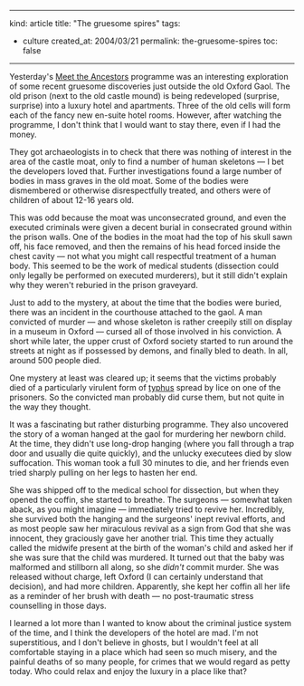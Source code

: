 -----
kind: article
title: "The gruesome spires"
tags:
- culture
created_at: 2004/03/21
permalink: the-gruesome-spires
toc: false
-----

<p>Yesterday's <a href="http://www.bbc.co.uk/history/programmes/meettheancestors/index.shtml" title="Meet the Ancestors home page">Meet the Ancestors</a> programme was an interesting exploration of some recent gruesome discoveries just outside the old Oxford Gaol. The old prison (next to the old castle mound) is being redeveloped (surprise, surprise) into a luxury hotel and apartments. Three of the old cells will form each of the fancy new en-suite hotel rooms. However, after watching the programme, I don't think that I would want to stay there, even if I had the money.</p>

<p>They got archaeologists in to check that there was nothing of interest in the area of the castle moat, only to find a number of human skeletons &mdash; I bet the developers loved that. Further investigations found a large number of bodies in mass graves in the old moat. Some of the bodies were dismembered or otherwise disrespectfully treated, and others were of children of about 12-16 years old.</p>

<p>This was odd because the moat was unconsecrated ground, and even the executed criminals were given a decent burial in consecrated ground within the prison walls. One of the bodies in the moat had the top of his skull sawn off, his face removed, and then the remains of his head forced inside the chest cavity &mdash; not what you might call respectful treatment of a human body. This seemed to be the work of medical students (dissection could only legally be performed on executed murderers), but it still didn't explain why they weren't reburied in the prison graveyard.

Just to add to the mystery, at about the time that the bodies were buried, there was an incident in the courthouse attached to the gaol. A man convicted of murder &mdash; and whose skeleton is rather creepily still on display in a museum in Oxford &mdash; cursed all of those involved in his conviction. A short while later, the upper crust of Oxford society started to run around the streets at night as if possessed by demons, and finally bled to death. In all, around 500 people died.</p>

<p>One mystery at least was cleared up; it seems that the victims probably died of a particularly virulent form of <a href="http://www3.baylor.edu/~Charles_Kemp/typhus.htm" title="Symptoms of louse-borne typhus">typhus</a> spread by lice on one of the prisoners. So the convicted man probably did curse them, but not quite in the way they thought.</p>

<p>It was a fascinating but rather disturbing programme. They also uncovered the story of a woman hanged at the gaol for murdering her newborn child. At the time, they didn't use long-drop hanging (where you fall through a trap door and usually die quite quickly), and the unlucky executees died by slow suffocation. This woman took a full 30 minutes to die, and her friends even tried sharply pulling on her legs to hasten her end.</p>

<p>She was shipped off to the medical school for dissection, but when they opened the coffin, she started to breathe. The surgeons &mdash; somewhat taken aback, as you might imagine &mdash; immediately tried to revive her. Incredibly, she survived both the hanging and the surgeons' inept revival efforts, and as most people saw her miraculous revival as a sign from God that she was innocent, they graciously gave her another trial. This time they actually called the midwife present at the birth of the woman's child and asked her if she was sure that the child was murdered. It turned out that the baby was malformed and stillborn all along, so she <em>didn't</em> commit murder. She was released without charge, left Oxford (I can certainly understand that decision), and had more children. Apparently, she kept her coffin all her life as a reminder of her brush with death &mdash; no post-traumatic stress counselling in those days.</p>

<p>I learned a lot more than I wanted to know about the criminal justice system of the time, and I think the developers of the hotel are mad. I'm not superstitious, and I don't believe in ghosts, but I wouldn't feel at all comfortable staying in a place which had seen so much misery, and the painful deaths of so many people, for crimes that we would regard as petty today. Who could relax and enjoy the luxury in a place like that?</p>
